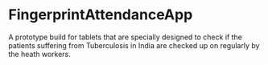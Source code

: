 # FingerprintAttendanceApp

A prototype build for tablets that are specially designed to check if the patients suffering from Tuberculosis in India are checked up on regularly by the heath workers. 
